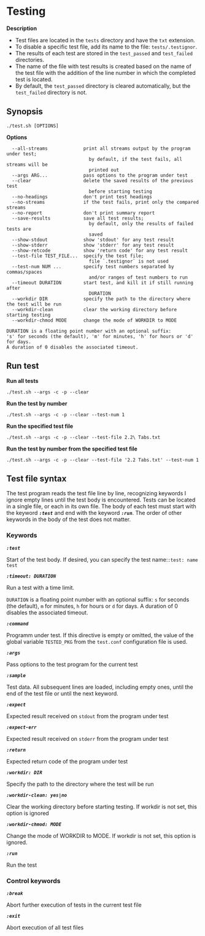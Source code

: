 # Testing

**Description**

- Test files are located in the `tests` directory and have the `txt` extension.
- To disable a specific test file, add its name to the file: `tests/.testignor`.
- The results of each test are stored in the `test_passed` and `test_failed` directories.
- The name of the file with test results is created based on the name of the test file with the addition of the line number in which the completed test is located.
- By default, the `test_passed` directory is cleared automatically, but the `test_failed` directory is not.

## Synopsis

```
./test.sh [OPTIONS]
```

**Options**

```
  --all-streams             print all streams output by the program under test;
                              by default, if the test fails, all streams will be
                              printed out
  --args ARG...             pass options to the program under test
  --clear                   delete the saved results of the previous test
                              before starting testing
  --no-headings             don't print test headings
  --no-streams              if the test fails, print only the compared streams
  --no-report               don't print summary report
  --save-results            save all test results;
                              by default, only the results of failed tests are
                              saved
  --show-stdout             show 'stdout' for any test result
  --show-stderr             show 'stderr' for any test result
  --show-retcode            show 'return code' for any test result
  --test-file TEST_FILE...  specify the test file;
                              file `.testignor` is not used
  --test-num NUM ...        specify test numbers separated by commas/spaces
                              and/or ranges of test numbers to run
  --timeout DURATION        start test, and kill it if still running after
                              DURATION
  --workdir DIR             specify the path to the directory where the test will be run
  --workdir-clean           clear the working directory before starting testing
  --workdir-chmod MODE      change the mode of WORKDIR to MODE

DURATION is a floating point number with an optional suffix:
's' for seconds (the default), 'm' for minutes, 'h' for hours or 'd' for days.
A duration of 0 disables the associated timeout.
```

## Run test

**Run all tests**

```
./test.sh --args -c -p --clear
```

**Run the test by number**

```
./test.sh --args -c -p --clear --test-num 1
```

**Run the specified test file**

```
./test.sh --args -c -p --clear --test-file 2.2\ Tabs.txt
```

**Run the test by number from the specified test file**

```
./test.sh --args -c -p --clear --test-file '2.2 Tabs.txt' --test-num 1
```

## Test file syntax

The test program reads the test file line by line, recognizing keywords I ignore empty lines until the test body is encountered.
Tests can be located in a single file, or each in its own file.
The body of each test must start with the keyword ***`:test`*** and end with the keyword ***`:run`***.
The order of other keywords in the body of the test does not matter.

### Keywords

***`:test`***

Start of the test body. If desired, you can specify the test name:`:test: name test`

***`:timeout: DURATION`***

Run a test with a time limit.

`DURATION` is a floating point number with an optional suffix: `s` for seconds (the default), `m` for minutes, `h` for hours or `d` for days.
A duration of 0 disables the associated timeout.

***`:command`***

Programm under test.
If this directive is empty or omitted, the value of the global variable `TESTED_PKG` from the `test.conf` configuration file is used.

***`:args`***

Pass options to the test program for the current test

***`:sample`***

Test data. All subsequent lines are loaded, including empty ones, until the end of the test file or until the next keyword.

***`:expect`***

Expected result received on `stdout` from the program under test

***`:expect-err`***

Expected result received on `stderr` from the program under test

***`:return`***

Expected return code of the program under test

***`:workdir: DIR`***

Specify the path to the directory where the test will be run

***`:workdir-clean: yes|no`***

Clear the working directory before starting testing.
If workdir is not set, this option is ignored

***`:workdir-chmod: MODE`***

Change the mode of WORKDIR to MODE.
If workdir is not set, this option is ignored.

***`:run`***

Run the test

### Control keywords

***`:break`***

Abort further execution of tests in the current test file

***`:exit`***

Abort execution of all test files
